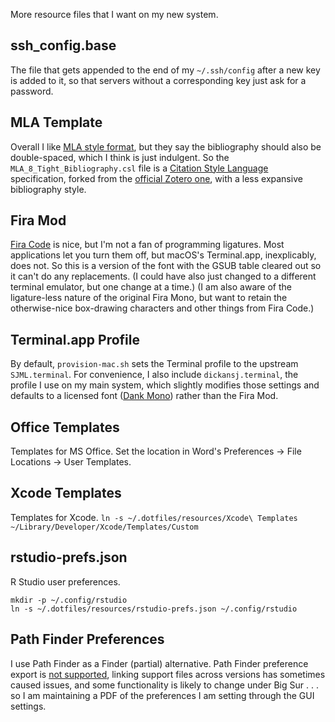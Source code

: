More resource files that I want on my new system.

## ssh_config.base
The file that gets appended to the end of my `~/.ssh/config` after a new key is
added to it, so that servers without a corresponding key just ask for a password.

## MLA Template
Overall I like [MLA style format](https://style.mla.org/mla-format/), but they say 
the bibliography should also be double-spaced, which I think is just indulgent. So 
the `MLA_8_Tight_Bibliography.csl` file is a [Citation Style Language](https://citationstyles.org/) 
specification, forked from the [official Zotero one](http://www.zotero.org/styles/modern-language-association), with a less expansive bibliography style.

## Fira Mod
[Fira Code](https://github.com/tonsky/FiraCode) is nice, but I'm not a fan of programming
ligatures. Most applications let you turn them off, but macOS's Terminal.app, inexplicably,
does not. So this is a version of the font with the GSUB table cleared out so it can't do 
any replacements. (I could have also just changed to a different terminal emulator, but 
one change at a time.) (I am also aware of the ligature-less nature of the original 
Fira Mono, but want to retain the otherwise-nice box-drawing characters and other things 
from Fira Code.)

## Terminal.app Profile
By default, `provision-mac.sh` sets the Terminal profile to the upstream `SJML.terminal`. For convenience, I also include `dickansj.terminal`, the profile I use on my main system, which slightly modifies those settings and defaults to a licensed font ([Dank Mono](https://gumroad.com/l/dank-mono)) rather than the Fira Mod.

## Office Templates
Templates for MS Office. Set the location in Word's Preferences -> File Locations -> User Templates.

## Xcode Templates
Templates for Xcode. `ln -s ~/.dotfiles/resources/Xcode\ Templates ~/Library/Developer/Xcode/Templates/Custom`

## rstudio-prefs.json
R Studio user preferences.
```
mkdir -p ~/.config/rstudio
ln -s ~/.dotfiles/resources/rstudio-prefs.json ~/.config/rstudio
```

## Path Finder Preferences
I use Path Finder as a Finder (partial) alternative. Path Finder preference export is [not supported](https://support.cocoatech.com/discussions/problems/135101-how-to-save-all-path-finder-application-settings-for-use-on-my-other-mac), linking support files across versions has sometimes caused issues, and some functionality is likely to change under Big Sur . . . so I am maintaining a PDF of the preferences I am setting through the GUI settings.
